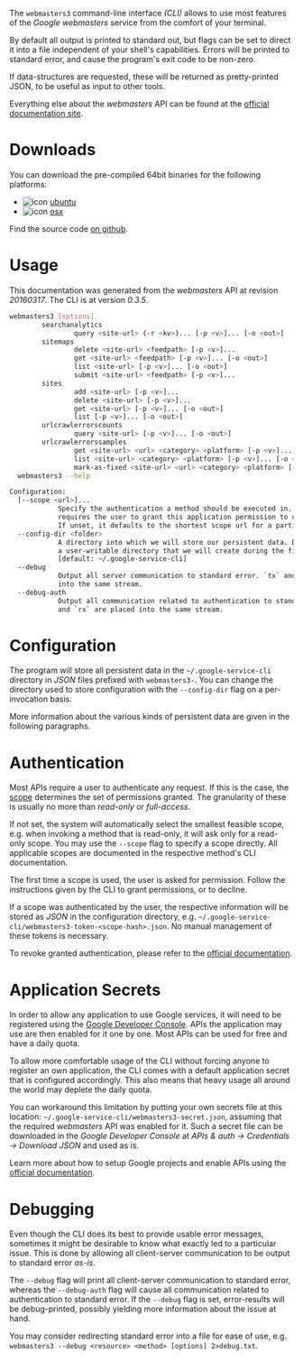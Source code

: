 <!---
DO NOT EDIT !
This file was generated automatically from 'src/mako/cli/README.md.mako'
DO NOT EDIT !
-->
The `webmasters3` command-line interface *(CLI)* allows to use most features of the *Google webmasters* service from the comfort of your terminal.

By default all output is printed to standard out, but flags can be set to direct it into a file independent of your shell's
capabilities. Errors will be printed to standard error, and cause the program's exit code to be non-zero.

If data-structures are requested, these will be returned as pretty-printed JSON, to be useful as input to other tools.

Everything else about the *webmasters* API can be found at the
[official documentation site](https://developers.google.com/webmaster-tools/).

# Downloads

You can download the pre-compiled 64bit binaries for the following platforms:

* ![icon](http://megaicons.net/static/img/icons_sizes/6/140/16/ubuntu-icon.png) [ubuntu](http://dl.byronimo.de/google.rs/cli/0.3.5/ubuntu/webmasters3.tar.gz)
* ![icon](http://hydra-media.cursecdn.com/wow.gamepedia.com/a/a2/Apple-icon-16x16.png?version=25ddd67ac3dd3b634478e3978b76cb74) [osx](http://dl.byronimo.de/google.rs/cli/0.3.5/osx/webmasters3.tar.gz)

Find the source code [on github](https://github.com/Byron/google-apis-rs/tree/master/gen/webmasters3-cli).

# Usage

This documentation was generated from the *webmasters* API at revision *20160317*. The CLI is at version *0.3.5*.

```bash
webmasters3 [options]
        searchanalytics
                query <site-url> (-r <kv>)... [-p <v>]... [-o <out>]
        sitemaps
                delete <site-url> <feedpath> [-p <v>]...
                get <site-url> <feedpath> [-p <v>]... [-o <out>]
                list <site-url> [-p <v>]... [-o <out>]
                submit <site-url> <feedpath> [-p <v>]...
        sites
                add <site-url> [-p <v>]...
                delete <site-url> [-p <v>]...
                get <site-url> [-p <v>]... [-o <out>]
                list [-p <v>]... [-o <out>]
        urlcrawlerrorscounts
                query <site-url> [-p <v>]... [-o <out>]
        urlcrawlerrorssamples
                get <site-url> <url> <category> <platform> [-p <v>]... [-o <out>]
                list <site-url> <category> <platform> [-p <v>]... [-o <out>]
                mark-as-fixed <site-url> <url> <category> <platform> [-p <v>]...
  webmasters3 --help

Configuration:
  [--scope <url>]...
            Specify the authentication a method should be executed in. Each scope
            requires the user to grant this application permission to use it.
            If unset, it defaults to the shortest scope url for a particular method.
  --config-dir <folder>
            A directory into which we will store our persistent data. Defaults to
            a user-writable directory that we will create during the first invocation.
            [default: ~/.google-service-cli]
  --debug
            Output all server communication to standard error. `tx` and `rx` are placed
            into the same stream.
  --debug-auth
            Output all communication related to authentication to standard error. `tx`
            and `rx` are placed into the same stream.

```

# Configuration

The program will store all persistent data in the `~/.google-service-cli` directory in *JSON* files prefixed with `webmasters3-`.  You can change the directory used to store configuration with the `--config-dir` flag on a per-invocation basis.

More information about the various kinds of persistent data are given in the following paragraphs.

# Authentication

Most APIs require a user to authenticate any request. If this is the case, the [scope][scopes] determines the 
set of permissions granted. The granularity of these is usually no more than *read-only* or *full-access*.

If not set, the system will automatically select the smallest feasible scope, e.g. when invoking a
method that is read-only, it will ask only for a read-only scope. 
You may use the `--scope` flag to specify a scope directly. 
All applicable scopes are documented in the respective method's CLI documentation.

The first time a scope is used, the user is asked for permission. Follow the instructions given 
by the CLI to grant permissions, or to decline.

If a scope was authenticated by the user, the respective information will be stored as *JSON* in the configuration
directory, e.g. `~/.google-service-cli/webmasters3-token-<scope-hash>.json`. No manual management of these tokens
is necessary.

To revoke granted authentication, please refer to the [official documentation][revoke-access].

# Application Secrets

In order to allow any application to use Google services, it will need to be registered using the 
[Google Developer Console][google-dev-console]. APIs the application may use are then enabled for it
one by one. Most APIs can be used for free and have a daily quota.

To allow more comfortable usage of the CLI without forcing anyone to register an own application, the CLI
comes with a default application secret that is configured accordingly. This also means that heavy usage
all around the world may deplete the daily quota.

You can workaround this limitation by putting your own secrets file at this location: 
`~/.google-service-cli/webmasters3-secret.json`, assuming that the required *webmasters* API 
was enabled for it. Such a secret file can be downloaded in the *Google Developer Console* at 
*APIs & auth -> Credentials -> Download JSON* and used as is.

Learn more about how to setup Google projects and enable APIs using the [official documentation][google-project-new].


# Debugging

Even though the CLI does its best to provide usable error messages, sometimes it might be desirable to know
what exactly led to a particular issue. This is done by allowing all client-server communication to be 
output to standard error *as-is*.

The `--debug` flag will print all client-server communication to standard error, whereas the `--debug-auth` flag
will cause all communication related to authentication to standard error.
If the `--debug` flag is set, error-results will be debug-printed, possibly yielding more information about the 
issue at hand.

You may consider redirecting standard error into a file for ease of use, e.g. `webmasters3 --debug <resource> <method> [options] 2>debug.txt`.


[scopes]: https://developers.google.com/+/api/oauth#scopes
[revoke-access]: http://webapps.stackexchange.com/a/30849
[google-dev-console]: https://console.developers.google.com/
[google-project-new]: https://developers.google.com/console/help/new/